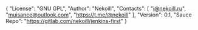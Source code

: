 {
    "License": "GNU GPL",
    "Author": "Nekoill",
    "Contacts": [
        "i@nekoill.ru",
        "muisance@outlook.com",
        "https://t.me/@nekoill"
    ],
    "Version": 0.1,
    "Sauce Repo": "https://gitlab.com/nekoill/jenkins-first"
}